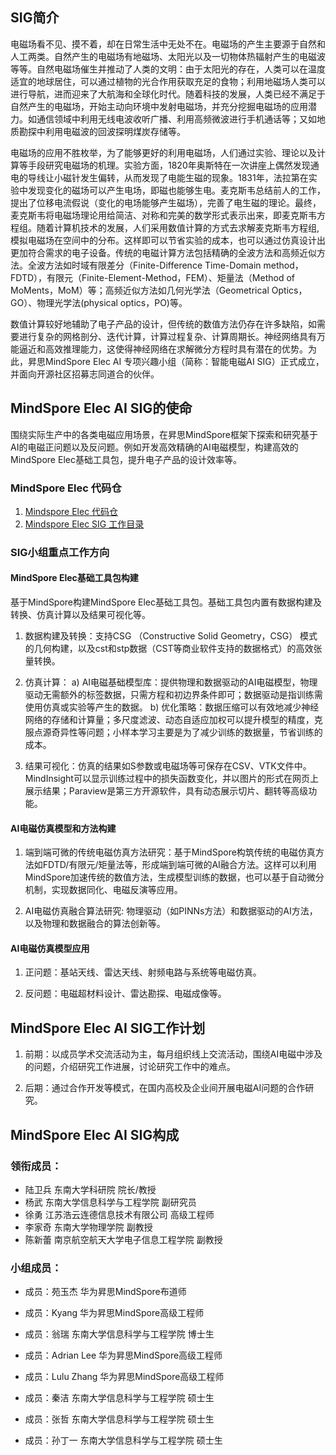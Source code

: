 ## SIG简介

电磁场看不见、摸不着，却在日常生活中无处不在。电磁场的产生主要源于自然和人工两类。自然产生的电磁场有地磁场、太阳光以及一切物体热辐射产生的电磁波等等。自然电磁场催生并推动了人类的文明：由于太阳光的存在，人类可以在温度适宜的地球居住，可以通过植物的光合作用获取充足的食物；利用地磁场人类可以进行导航，进而迎来了大航海和全球化时代。随着科技的发展，人类已经不满足于自然产生的电磁场，开始主动向环境中发射电磁场，并充分挖掘电磁场的应用潜力。如通信领域中利用无线电波收听广播、利用高频微波进行手机通话等；又如地质勘探中利用电磁波的回波探明煤炭存储等。

电磁场的应用不胜枚举，为了能够更好的利用电磁场，人们通过实验、理论以及计算等手段研究电磁场的机理。实验方面，1820年奥斯特在一次讲座上偶然发现通电的导线让小磁针发生偏转，从而发现了电能生磁的现象。1831年，法拉第在实验中发现变化的磁场可以产生电场，即磁也能够生电。麦克斯韦总结前人的工作，提出了位移电流假说（变化的电场能够产生磁场），完善了电生磁的理论。最终，麦克斯韦将电磁场理论用给简洁、对称和完美的数学形式表示出来，即麦克斯韦方程组。随着计算机技术的发展，人们采用数值计算的方式去求解麦克斯韦方程组,模拟电磁场在空间中的分布。这样即可以节省实验的成本，也可以通过仿真设计出更加符合需求的电子设备。传统的电磁计算方法包括精确的全波方法和高频近似方法。全波方法如时域有限差分（Finite-Difference Time-Domain method，FDTD），有限元（Finite-Element-Method，FEM）、矩量法（Method of MoMents，MoM）等；高频近似方法如几何光学法（Geometrical Optics，GO）、物理光学法(physical optics，PO)等。

数值计算较好地辅助了电子产品的设计，但传统的数值方法仍存在许多缺陷，如需要进行复杂的网格剖分、迭代计算，计算过程复杂、计算周期长。神经网络具有万能逼近和高效推理能力，这使得神经网络在求解微分方程时具有潜在的优势。为此，昇思MindSpore Elec AI 专项兴趣小组（简称：智能电磁AI SIG）正式成立，并面向开源社区招募志同道合的伙伴。

## MindSpore Elec AI SIG的使命

围绕实际生产中的各类电磁应用场景，在昇思MindSpore框架下探索和研究基于AI的电磁正问题以及反问题。例如开发高效精确的AI电磁模型，构建高效的MindSpore Elec基础工具包，提升电子产品的设计效率等。

### MindSpore Elec 代码仓

1. [Mindspore Elec 代码仓](https://gitee.com/mindspore/mindscience/tree/master/MindElec)
2. [Mindspore Elec SIG 工作目录]( https://gitee.com/mindspore/community/tree/master/sigs/mindelec)

### SIG小组重点工作方向

#### MindSpore Elec基础工具包构建

基于MindSpore构建MindSpore Elec基础工具包。基础工具包内置有数据构建及转换、仿真计算以及结果可视化等。

  1. 数据构建及转换：支持CSG （Constructive Solid Geometry，CSG） 模式的几何构建，以及cst和stp数据（CST等商业软件支持的数据格式）的高效张量转换。

  2. 仿真计算：
     a) AI电磁基础模型库：提供物理和数据驱动的AI电磁模型，物理驱动无需额外的标签数据，只需方程和初边界条件即可；数据驱动是指训练需使用仿真或实验等产生的数据。
     b) 优化策略：数据压缩可以有效地减少神经网络的存储和计算量；多尺度滤波、动态自适应加权可以提升模型的精度，克服点源奇异性等问题；小样本学习主要是为了减少训练的数据量，节省训练的成本。

  3. 结果可视化：仿真的结果如S参数或电磁场等可保存在CSV、VTK文件中。MindInsight可以显示训练过程中的损失函数变化，并以图片的形式在网页上展示结果；Paraview是第三方开源软件，具有动态展示切片、翻转等高级功能。

#### AI电磁仿真模型和方法构建

  1. 端到端可微的传统电磁仿真方法研究：基于MindSpore构筑传统的电磁仿真方法如FDTD/有限元/矩量法等，形成端到端可微的AI融合方法。这样可以利用MindSpore加速传统的数值方法，生成模型训练的数据，也可以基于自动微分机制，实现数据同化、电磁反演等应用。

  2. AI电磁仿真融合算法研究: 物理驱动（如PINNs方法）和数据驱动的AI方法，以及物理和数据融合的算法创新等。

#### AI电磁仿真模型应用

  1. 正问题：基站天线、雷达天线、射频电路与系统等电磁仿真。

  2. 反问题：电磁超材料设计、雷达勘探、电磁成像等。

## MindSpore Elec AI SIG工作计划

  1. 前期：以成员学术交流活动为主，每月组织线上交流活动，围绕AI电磁中涉及的问题，介绍研究工作进展，讨论研究工作中的难点。

  2. 后期：通过合作开发等模式，在国内高校及企业间开展电磁AI问题的合作研究。

## MindSpore Elec AI SIG构成

### 领衔成员：

* 陆卫兵 东南大学科研院 院长/教授
* 杨武 东南大学信息科学与工程学院 副研究员
* 徐勇 江苏浩云连德信息技术有限公司 高级工程师
* 李家奇 东南大学物理学院 副教授
* 陈新蕾 南京航空航天大学电子信息工程学院 副教授

### 小组成员：

* 成员：苑玉杰 华为昇思MindSpore布道师
* 成员：Kyang 华为昇思MindSpore高级工程师

* 成员：翁瑞 东南大学信息科学与工程学院 博士生
* 成员：Adrian Lee 华为昇思MindSpore高级工程师
* 成员：Lulu Zhang 华为昇思MindSpore高级工程师
* 成员：秦洁 东南大学信息科学与工程学院 硕士生
* 成员：张哲 东南大学信息科学与工程学院 硕士生
* 成员：孙丁一 东南大学信息科学与工程学院 硕士生
